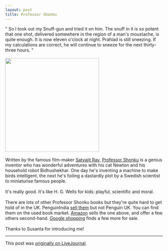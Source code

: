 ```yaml
---
layout: post
title: Professor Shonku
---
```


<div class="entry-item s2-entrytext">" So I took out my Snuff-gun and tried it on him. The snuff in it is so potent that one shot, delivered somewhere in the region of a man's moustache, is quite enough. It is now eleven o'clock at night. Prahlad is still sneezing. If my calculations are correct, he will continue to sneeze for the next thirty-three hours. "<br/><br/><a href="http://www.penguinbooksindia.com/BrowesBook.aspx?key=shonku&amp;Author=&amp;Title=&amp;ISBN13=&amp;Publisher=&amp;Category=" rel="nofollow"><img height="300" src="http://www.penguinbooksindia.com/upload/9780143335818.jpg"/></a><br/><br/>Written by the famous film-maker <a href="http://en.wikipedia.org/wiki/Satyajit_Ray" rel="nofollow">Satyajit Ray</a>, <a href="http://www.satyajitrayworld.com/rayfiction/shonku.aspx" rel="nofollow">Professor Shonku</a> is a genius inventor who has wonderful adventures with his cat Newton and his household robot Bidhushekhar. One day he's inventing a machine to make birds intelligent, the next he's foiling a dastardly plot by a Swedish scientist to miniaturise famous people.<br/><br/>It's really good. It's like H. G. Wells for kids: playful, scientific and moral.<br/><br/>There are lots of other Professor Shonku books but they're quite hard to get hold of in the UK. PenguinIndia <a href="http://www.penguinbooksindia.com/BrowesBook.aspx?key=shonku&amp;Author=&amp;Title=&amp;ISBN13=&amp;Publisher=&amp;Category=" rel="nofollow">sell them</a> but not Penguin UK. You can find them on the used book market. <a href="http://www.amazon.co.uk/s/ref=nb_sb_noss?url=search-alias%3Dstripbooks&amp;field-keywords=shonku&amp;x=18&amp;y=13" rel="nofollow">Amazon</a> sells the one above, and offer a few others second-hand. <a href="http://www.google.co.uk/products?q=shonku&amp;hl=en&amp;aq=f" rel="nofollow">Google shopping</a> finds a few more for sale.<br/><br/>Thanks to Susanta for introducing me!</div><p><hr></p><p>This post was <a href="http://ferkeltongs.livejournal.com/32429.html">originally on LiveJournal</a>.</p>